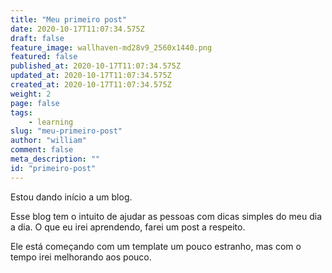 ```yaml
---
title: "Meu primeiro post"
date: 2020-10-17T11:07:34.575Z
draft: false
feature_image: wallhaven-md28v9_2560x1440.png
featured: false
published_at: 2020-10-17T11:07:34.575Z
updated_at: 2020-10-17T11:07:34.575Z
created_at: 2020-10-17T11:07:34.575Z
weight: 2
page: false
tags:
    - learning
slug: "meu-primeiro-post"
author: "william"
comment: false
meta_description: ""
id: "primeiro-post"
---
```


Estou dando início a um blog.

Esse blog tem o intuito de ajudar as pessoas com dicas simples do meu dia a dia. O que eu irei aprendendo, farei um post a respeito.

Ele está começando com um template um pouco estranho, mas com o tempo irei melhorando aos pouco.
